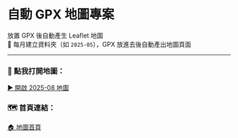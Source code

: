 # 自動 GPX 地圖專案

放置 GPX 後自動產生 Leaflet 地圖  
📁 每月建立資料夾（如 `2025-05`），GPX 放進去後自動產出地圖頁面

---

### 📍 點我打開地圖：  
[▶️ 開啟 2025-08 地圖](https://ash-331.github.io/worldgym-dev-map/2025-09/index.html)

### 🗺️ 首頁連結：  
[🏠 地圖首頁](https://ash-331.github.io/worldgym-dev-map/index.html)
